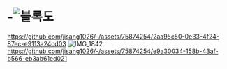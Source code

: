 # -![블록도](https://github.com/jisang1026/-/assets/75874254/4213260a-2c40-42fa-8889-3b4efb08765a)
https://github.com/jisang1026/-/assets/75874254/2aa95c50-0e33-4f24-87ec-e9113a24cd03
![IMG_1842](https://github.com/jisang1026/-/assets/75874254/bb65caa8-2bff-46a4-9fe8-ea46d9c06a7c)
https://github.com/jisang1026/-/assets/75874254/e9a30034-158b-43af-b566-eb3ab61ed021




